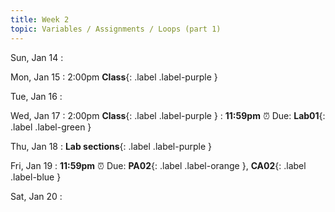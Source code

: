 ```yaml
---
title: Week 2
topic: Variables / Assignments / Loops (part 1)
---
```

Sun, Jan 14
: 

Mon, Jan 15
: 2:00pm **Class**{: .label .label-purple }


Tue, Jan 16
: 

Wed, Jan 17
: 2:00pm **Class**{: .label .label-purple } 
: **11:59pm**  ⏰  Due: **Lab01**{: .label .label-green }


Thu, Jan 18
: **Lab sections**{: .label .label-purple }


Fri, Jan 19
: **11:59pm**  ⏰  Due: **PA02**{: .label .label-orange }, **CA02**{: .label .label-blue }


Sat, Jan 20
: 

